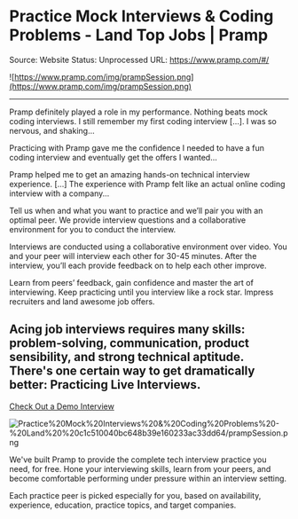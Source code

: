 # Practice Mock Interviews & Coding Problems - Land Top Jobs | Pramp

Source: Website
Status: Unprocessed
URL: https://www.pramp.com/#/

![https://www.pramp.com/img/prampSession.png](https://www.pramp.com/img/prampSession.png)

---

Pramp definitely played a role in my performance. Nothing beats mock coding interviews. I still remember my first coding interview [...]. I was so nervous, and shaking...

Practicing with Pramp gave me the confidence I needed to have a fun coding interview and eventually get the offers I wanted...

Pramp helped me to get an amazing hands-on technical interview experience. [...] The experience with Pramp felt like an actual online coding interview with a company...

Tell us when and what you want to practice and we’ll pair you with an optimal peer. We provide interview questions and a collaborative environment for you to conduct the interview.

Interviews are conducted using a collaborative environment over video. You and your peer will interview each other for 30-45 minutes. After the interview, you’ll each provide feedback on to help each other improve.

Learn from peers’ feedback, gain confidence and master the art of interviewing. Keep practicing until you interview like a rock star. Impress recruiters and land awesome job offers.

## Acing job interviews requires many skills: problem-solving, communication, product sensibility, and strong technical aptitude. There's one certain way to get dramatically better: Practicing Live Interviews.

[Check Out a Demo Interview](https://www.pramp.com/tryout)

![Practice%20Mock%20Interviews%20&%20Coding%20Problems%20-%20Land%20%20c1c510040bc648b39e160233ac33dd64/prampSession.png](Practice%20Mock%20Interviews%20&%20Coding%20Problems%20-%20Land%20%20c1c510040bc648b39e160233ac33dd64/prampSession.png)

We've built Pramp to provide the complete tech interview practice you need, for free. Hone your interviewing skills, learn from your peers, and become comfortable performing under pressure within an interview setting.

Each practice peer is picked especially for you, based on availability, experience, education, practice topics, and target companies.